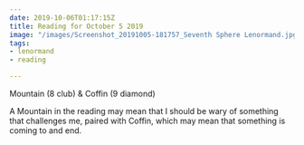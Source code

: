 ```yaml
---
date: 2019-10-06T01:17:15Z
title: Reading for October 5 2019
image: "/images/Screenshot_20191005-181757_Seventh Sphere Lenormand.jpg"
tags:
- lenormand
- reading

---
```

Mountain (8 club) & Coffin (9 diamond)

A Mountain in the reading may mean that I should be wary of something that challenges me, paired with Coffin, which may mean that something is coming to and end.